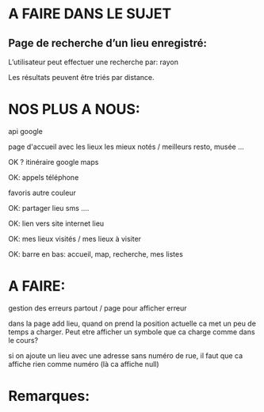 # A FAIRE DANS LE SUJET

## Page de recherche d’un lieu enregistré:

L’utilisateur peut effectuer une recherche par: rayon

Les résultats peuvent être triés par distance.




# NOS PLUS A NOUS:

api google

page d'accueil avec les lieux les mieux notés / meilleurs resto, musée ... 

OK ? itinéraire google maps

OK: appels téléphone

favoris autre couleur

OK: partager lieu sms .... 

OK: lien vers site internet lieu

OK: mes lieux visités / mes lieux à visiter 

OK: barre en bas: accueil, map, recherche, mes listes


# A FAIRE:

gestion des erreurs partout / page pour afficher erreur 

dans la page add lieu, quand on prend la position actuelle ca met un peu de temps a charger. Peut etre afficher un symbole que ca charge comme dans le cours?

si on ajoute un lieu avec une adresse sans numéro de rue, il faut que ca affiche rien comme numéro (là ca affiche null)

# Remarques: 

